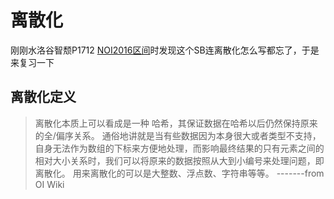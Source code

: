 # 离散化
刚刚水洛谷智颓P1712 [NOI2016区间](https://www.luogu.com.cn/problem/P1712)时发现这个SB连离散化怎么写都忘了，于是来复习一下
## 离散化定义
> 离散化本质上可以看成是一种 哈希，其保证数据在哈希以后仍然保持原来的全/偏序关系。
> 通俗地讲就是当有些数据因为本身很大或者类型不支持，自身无法作为数组的下标来方便地处理，而影响最终结果的只有元素之间的相对大小关系时，我们可以将原来的数据按照从大到小编号来处理问题，即离散化。
> 用来离散化的可以是大整数、浮点数、字符串等等。                                                                               -------from OI Wiki 
##

